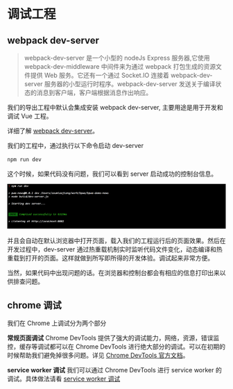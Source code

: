 # 调试工程

## webpack dev-server

> webpack-dev-server 是一个小型的 nodeJs Express 服务器,它使用 webpack-dev-middleware 中间件来为通过 webpack 打包生成的资源文件提供 Web 服务。它还有一个通过 Socket.IO 连接着 webpack-dev-server 服务器的小型运行时程序。webpack-dev-server 发送关于编译状态的消息到客户端，客户端根据消息作出响应。

我们的导出工程中默认会集成安装 webpack dev-server, 主要用途是用于开发和调试 Vue 工程。

详细了解 [webpack dev-server](http://webpack.github.io/docs/webpack-dev-server.html)。

我们的工程中，通过执行以下命令启动 dev-server

```bash
npm run dev
```

这个时候，如果代码没有问题，我们可以看到 server 启动成功的控制台信息。

![dev-server success](./images/dev-server.png)

并且会自动在默认浏览器中打开页面，载入我们的工程运行后的页面效果。然后在开发过程中，dev-server 通过热重载机制实时监听代码文件变化，动态编译和热重载到打开的页面。这样就做到所写即所得的开发体验。调试起来非常方便。

当然，如果代码中出现问题的话。在浏览器和控制台都会有相应的信息打印出来以供排查问题。


## chrome 调试

我们在 Chrome 上调试分为两个部分

**常规页面调试**
Chrome DevTools 提供了强大的调试能力，网络，资源，错误监控，缓存等调试都可以在 Chrome DevTools 进行绝大部分的调试。可以在初期的时候帮助我们避免掉很多问题。详见 [Chrome DevTools 官方文档](https://developers.google.com/web/tools/chrome-devtools/)。

**service worker 调试**
我们可以通过 Chrome DevTools 进行 service worker 的调试。具体做法请看 [service worker 调试](https://lavas.baidu.com/doc/offline-and-cache-loading/service-worker/04-service-worker-debug)


